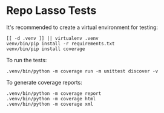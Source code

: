 # Repo Lasso Tests

It's recommended to create a virtual environment for testing:

    [[ -d .venv ]] || virtualenv .venv
    venv/bin/pip install -r requirements.txt
    venv/bin/pip install coverage

To run the tests:

    .venv/bin/python -m coverage run -m unittest discover -v

To generate coverage reports:

    .venv/bin/python -m coverage report
    .venv/bin/python -m coverage html
    .venv/bin/python -m coverage xml
